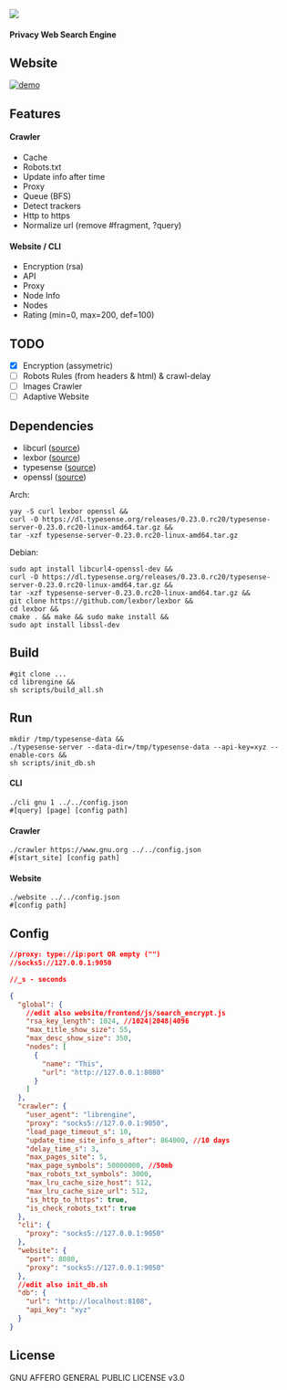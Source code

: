 ![](https://raw.githubusercontent.com/liameno/librengine/master/logo.png)
#### Privacy Web Search Engine
## Website
[![demo](https://raw.githubusercontent.com/liameno/librengine/master/demo.png)]()

## Features
#### Crawler
- Cache
- Robots.txt
- Update info after time
- Proxy
- Queue (BFS)
- Detect trackers
- Http to https
- Normalize url (remove #fragment, ?query)

#### Website / CLI
- Encryption (rsa)
- API
- Proxy
- Node Info
- Nodes
- Rating (min=0, max=200, def=100)

## TODO
- [x] Encryption (assymetric)
- [ ] Robots Rules (from headers & html) & crawl-delay
- [ ] Images Crawler
- [ ] Adaptive Website

## Dependencies
- libcurl   ([source](https://github.com/curl/curl))
- lexbor    ([source](https://github.com/lexbor/lexbor))
- typesense ([source](https://github.com/typesense/typesense))
- openssl   ([source](https://github.com/openssl/openssl))

Arch: 
```shell
yay -S curl lexbor openssl &&
curl -O https://dl.typesense.org/releases/0.23.0.rc20/typesense-server-0.23.0.rc20-linux-amd64.tar.gz &&
tar -xzf typesense-server-0.23.0.rc20-linux-amd64.tar.gz
```
Debian: 
```shell
sudo apt install libcurl4-openssl-dev &&
curl -O https://dl.typesense.org/releases/0.23.0.rc20/typesense-server-0.23.0.rc20-linux-amd64.tar.gz &&
tar -xzf typesense-server-0.23.0.rc20-linux-amd64.tar.gz &&
git clone https://github.com/lexbor/lexbor && 
cd lexbor &&
cmake . && make && sudo make install &&
sudo apt install libssl-dev
```
## Build
```shell
#git clone ...
cd librengine &&
sh scripts/build_all.sh
```
## Run
```shell
mkdir /tmp/typesense-data &&
./typesense-server --data-dir=/tmp/typesense-data --api-key=xyz --enable-cors &&
sh scripts/init_db.sh
```
#### CLI
```shell
./cli gnu 1 ../../config.json
#[query] [page] [config path]
```
#### Crawler
```shell
./crawler https://www.gnu.org ../../config.json
#[start_site] [config path]
```
#### Website
```shell
./website ../../config.json
#[config path]
```
## Config 
```json
//proxy: type://ip:port OR empty ("")
//socks5://127.0.0.1:9050

//_s - seconds

{
  "global": {
    //edit also website/frontend/js/search_encrypt.js
    "rsa_key_length": 1024, //1024|2048|4096
    "max_title_show_size": 55,
    "max_desc_show_size": 350,
    "nodes": [
      {
        "name": "This",
        "url": "http://127.0.0.1:8080"
      }
    ]
  },
  "crawler": {
    "user_agent": "librengine",
    "proxy": "socks5://127.0.0.1:9050",
    "load_page_timeout_s": 10,
    "update_time_site_info_s_after": 864000, //10 days
    "delay_time_s": 3, 
    "max_pages_site": 5,
    "max_page_symbols": 50000000, //50mb
    "max_robots_txt_symbols": 3000,
    "max_lru_cache_size_host": 512,
    "max_lru_cache_size_url": 512,
    "is_http_to_https": true,
    "is_check_robots_txt": true
  },
  "cli": {
    "proxy": "socks5://127.0.0.1:9050"
  },
  "website": {
    "port": 8080,
    "proxy": "socks5://127.0.0.1:9050"
  },
  //edit also init_db.sh
  "db": {
    "url": "http://localhost:8108",
    "api_key": "xyz"
  }
}

```

## License
GNU AFFERO GENERAL PUBLIC LICENSE v3.0
